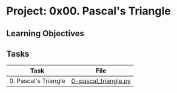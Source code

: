 # Project: 0x00. Pascal's Triangle

<h2>Learning Objectives</h2>

<h2>Tasks</h2>

| Task | File |
| ---- | ---- |
| 0. Pascal's Triangle | [0-pascal_triangle.py](./0-pascal_triangle.py) |

